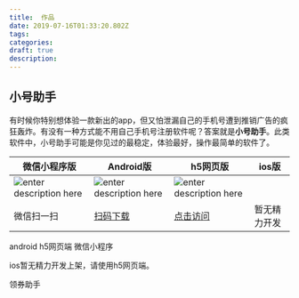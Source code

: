```yaml
---
title:  作品
date: 2019-07-16T01:33:20.802Z
tags: 
categories:
draft: true
description: 
---
```


## 小号助手
有时候你特别想体验一款新出的app，但又怕泄漏自己的手机号遭到推销广告的疯狂轰炸。有没有一种方式能不用自己手机号注册软件呢？答案就是**小号助手**。此类软件中，小号助手可能是你见过的最稳定，体验最好，操作最简单的软件了。

|  微信小程序版   |  Android版   |  h5网页版   |  ios版   |
| --- | --- | --- | --- |
|   ![enter description here](https://i.loli.net/2019/07/16/5d2d3e43e308697165.jpg)  |    ![enter description here](https://i.loli.net/2019/07/16/5d2d402d1774579108.jpg) |    ![enter description here](https://i.loli.net/2019/07/16/5d2d40eb71fef13012.jpg) |     |
| 微信扫一扫    |  [扫码下载](https://www.lanzous.com/b760437/)   |   [点击访问](https://sxy91.com/h5code/index.html#/)  |  暂无精力开发   |

android h5网页端 微信小程序

ios暂无精力开发上架，请使用h5网页端。


领券助手
